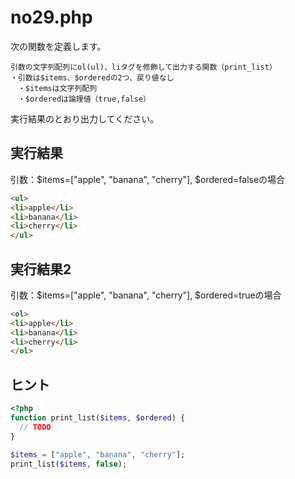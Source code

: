 # no29.php

次の関数を定義します。

```
引数の文字列配列にol(ul)、liタグを修飾して出力する関数（print_list）
・引数は$items、$orderedの2つ、戻り値なし
　・$itemsは文字列配列
　・$orderedは論理値（true,false）
```

実行結果のとおり出力してください。

## 実行結果

引数：$items=["apple", "banana", "cherry"], $ordered=falseの場合

```html
<ul>
<li>apple</li>
<li>banana</li>
<li>cherry</li>
</ul>
```

## 実行結果2

引数：$items=["apple", "banana", "cherry"], $ordered=trueの場合

```html
<ol>
<li>apple</li>
<li>banana</li>
<li>cherry</li>
</ol>
```


## ヒント

```php
<?php
function print_list($items, $ordered) {
  // TODO
}

$items = ["apple", "banana", "cherry"];
print_list($items, false);
```


